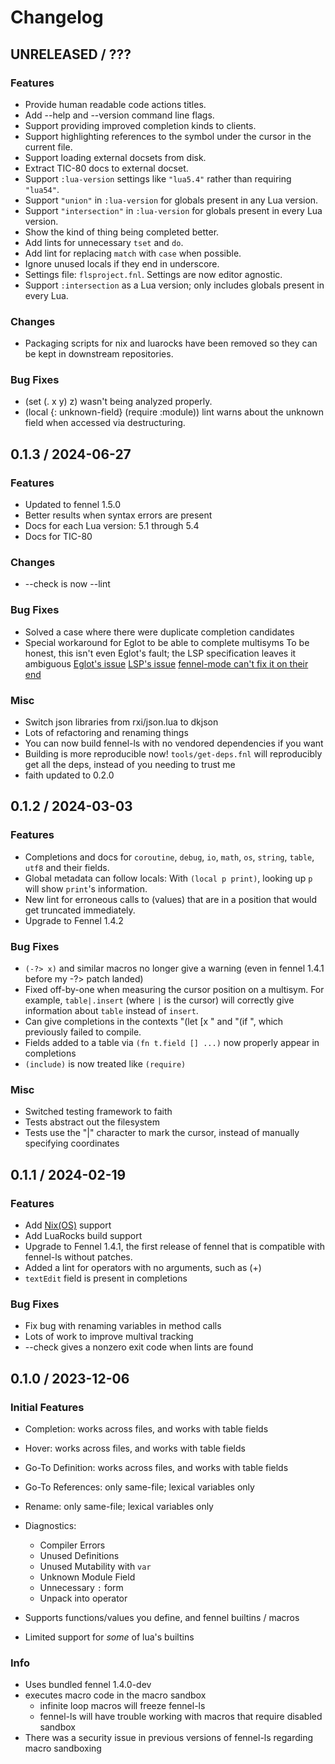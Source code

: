 # Changelog

## UNRELEASED / ???

### Features

* Provide human readable code actions titles.
* Add --help and --version command line flags.
* Support providing improved completion kinds to clients.
* Support highlighting references to the symbol under the cursor in the current file.
* Support loading external docsets from disk.
* Extract TIC-80 docs to external docset.
* Support `:lua-version` settings like `"lua5.4"` rather than requiring `"lua54"`.
* Support `"union"` in `:lua-version` for globals present in any Lua version.
* Support `"intersection"` in `:lua-version` for globals present in every Lua version.
* Show the kind of thing being completed better.
* Add lints for unnecessary `tset` and `do`.
* Add lint for replacing `match` with `case` when possible.
* Ignore unused locals if they end in underscore.
* Settings file: `flsproject.fnl`. Settings are now editor agnostic.
* Support `:intersection` as a Lua version; only includes globals present in every Lua.

### Changes

* Packaging scripts for nix and luarocks have been removed so they can be kept in downstream repositories.

### Bug Fixes
* (set (. x y) z) wasn't being analyzed properly.
* (local {: unknown-field} (require :module)) lint warns about the unknown field when accessed via destructuring.

## 0.1.3 / 2024-06-27

### Features
* Updated to fennel 1.5.0
* Better results when syntax errors are present
* Docs for each Lua version: 5.1 through 5.4
* Docs for TIC-80

### Changes
* --check is now --lint

### Bug Fixes
* Solved a case where there were duplicate completion candidates
* Special workaround for Eglot to be able to complete multisyms
    To be honest, this isn't even Eglot's fault; the LSP specification leaves it ambiguous
    [Eglot's issue](https://github.com/joaotavora/eglot/issues/402)
    [LSP's issue](https://github.com/microsoft/language-server-protocol/issues/648)
    [fennel-mode can't fix it on their end](https://git.sr.ht/~technomancy/fennel-mode/commit/188ee04e86792cd4bce75d52b9603cc833b63b48)

### Misc
* Switch json libraries from rxi/json.lua to dkjson
* Lots of refactoring and renaming things
* You can now build fennel-ls with no vendored dependencies if you want
* Building is more reproducible now! `tools/get-deps.fnl` will reproducibly get all the deps, instead of you needing to trust me
* faith updated to 0.2.0

## 0.1.2 / 2024-03-03

### Features
* Completions and docs for `coroutine`, `debug`, `io`, `math`, `os`, `string`, `table`, `utf8` and their fields.
* Global metadata can follow locals: With `(local p print)`, looking up `p` will show `print`'s information.
* New lint for erroneous calls to (values) that are in a position that would get truncated immediately.
* Upgrade to Fennel 1.4.2

### Bug Fixes
* `(-?> x)` and similar macros no longer give a warning (even in fennel 1.4.1 before my -?> patch landed)
* Fixed off-by-one when measuring the cursor position on a multisym. For example, `table|.insert` (where `|` is the cursor) will correctly give information about `table` instead of `insert`.
* Can give completions in the contexts "(let [x " and "(if ", which previously failed to compile.
* Fields added to a table via `(fn t.field [] ...)` now properly appear in completions
* `(include)` is now treated like `(require)`

### Misc
* Switched testing framework to faith
* Tests abstract out the filesystem
* Tests use the "|" character to mark the cursor, instead of manually specifying coordinates

## 0.1.1 / 2024-02-19

### Features
* Add [Nix(OS)](https://nixos.org) support
* Add LuaRocks build support
* Upgrade to Fennel 1.4.1, the first release of fennel that is compatible with fennel-ls without patches.
* Added a lint for operators with no arguments, such as (+)
* `textEdit` field is present in completions

### Bug Fixes
* Fix bug with renaming variables in method calls
* Lots of work to improve multival tracking
* --check gives a nonzero exit code when lints are found

## 0.1.0 / 2023-12-06

### Initial Features
* Completion: works across files, and works with table fields
* Hover: works across files, and works with table fields
* Go-To Definition: works across files, and works with table fields
* Go-To References: only same-file; lexical variables only
* Rename: only same-file; lexical variables only
* Diagnostics:
    * Compiler Errors
    * Unused Definitions
    * Unused Mutability with `var`
    * Unknown Module Field
    * Unnecessary `:` form
    * Unpack into operator

* Supports functions/values you define, and fennel builtins / macros
* Limited support for *some* of lua's builtins

### Info
* Uses bundled fennel 1.4.0-dev
* executes macro code in the macro sandbox
    * infinite loop macros will freeze fennel-ls
    * fennel-ls will have trouble working with macros that require disabled sandbox
* There was a security issue in previous versions of fennel-ls regarding macro sandboxing
